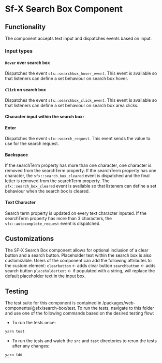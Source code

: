 # Sf-X Search Box Component

## Functionality

The component accepts text input and dispatches events based on input.

### Input types

#### `Hover` over search box

Dispatches the event `sfx::searchbox_hover_event`. This event is available so that listeners can define a set behaviour on search box hover.

#### `Click` on search box

Dispatches the event `sfx::searchbox_click_event`. This event is available so that listeners can define a set behaviour on search box area clicks.

#### Character input within the search box:

#### Enter

Dispatches the event `sfx::search_request`. This event sends the value to use for the search request.

#### Backspace

If the searchTerm property has more than one character, one character is removed from the searchTerm property.
If the searchTerm property has one character, the `sfx::search_box_cleared` event is dispatched and the final letter is removed from the searchTerm property. The `sfx::search_box_cleared` event is available so that listeners can define a set behaviour when the search box is cleared.

#### Text Character

Search term property is updated on every text character inputed.
If the searchTerm property has more than 3 characters, the `sfx::autocomplete_request` event is dispatched.

## Customizations

The SF-X Search Box component allows for optional inclusion of a clear button and a search button. Placeholder text within the search box is also customizable.
Users of the component can add the following attributes to the custom element:
`clearbutton` <- adds clear button
`searchbutton` <- adds search button
`placeholdertext` <- if populated with a string, will replace the default placeholder text in the input box.

## Testing

The test suite for this component is contained in /packages/web-components/@sfx/search-box/test.
To run the tests, navigate to this folder and use one of the following commands based on the desired testing flow:

- To run the tests once:

```sh
yarn test
```

- To run the tests and watch the `src` and `test` directories to rerun the tests after any changes:

```sh
yarn tdd
``
```
